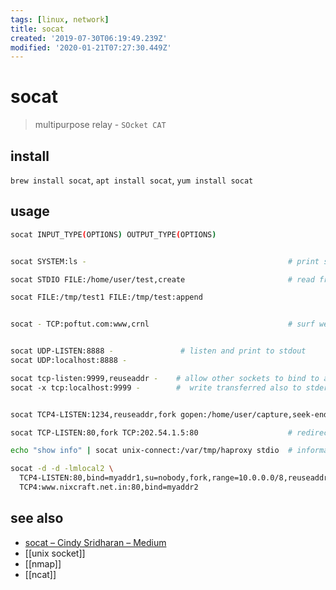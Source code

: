 ```yaml
---
tags: [linux, network]
title: socat
created: '2019-07-30T06:19:49.239Z'
modified: '2020-01-21T07:27:30.449Z'
---
```


# socat

>  multipurpose relay - `SOcket CAT`

## install
`brew install socat`, `apt install socat`, `yum install socat`

## usage
```sh
socat INPUT_TYPE(OPTIONS) OUTPUT_TYPE(OPTIONS)


socat SYSTEM:ls -                                             # print system-command to stdout

socat STDIO FILE:/home/user/test,create                       # read from stdin and write to file

socat FILE:/tmp/test1 FILE:/tmp/test:append


socat - TCP:poftut.com:www,crnl                               # surf web over stdin


socat UDP-LISTEN:8888 -               # listen and print to stdout
socat UDP:localhost:8888 -

socat tcp­-listen:9999,reuseaddr -    # allow other sockets to bind to address even if parts of it are in use
socat ­-x tcp:localhost:9999 -        #  write transferred also to stderr in hexadecimal format


socat TCP4-LISTEN:1234,reuseaddr,fork gopen:/home/user/capture,seek-end=,append

socat TCP-LISTEN:80,fork TCP:202.54.1.5:80                    # redirect all port 80 conenctions to ip 202.54.1.5

echo "show info" | socat unix-connect:/var/tmp/haproxy stdio  # information about the running HAProxy

socat -d -d -lmlocal2 \
  TCP4-LISTEN:80,bind=myaddr1,su=nobody,fork,range=10.0.0.0/8,reuseaddr \
  TCP4:www.nixcraft.net.in:80,bind=myaddr2
```

## see also
- [socat – Cindy Sridharan – Medium](https://medium.com/@copyconstruct/socat-29453e9fc8a6)
- [[unix socket]]
- [[nmap]]
- [[ncat]]
